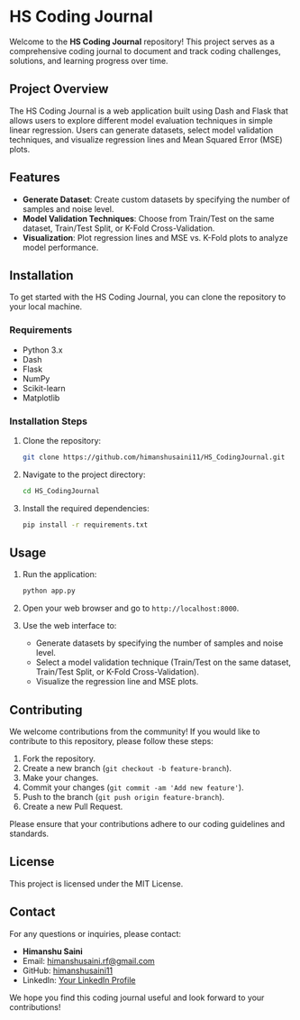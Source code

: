 # HS Coding Journal

Welcome to the **HS Coding Journal** repository! This project serves as a comprehensive coding journal to document and track coding challenges, solutions, and learning progress over time.

## Project Overview

The HS Coding Journal is a web application built using Dash and Flask that allows users to explore different model evaluation techniques in simple linear regression. Users can generate datasets, select model validation techniques, and visualize regression lines and Mean Squared Error (MSE) plots.

## Features

- **Generate Dataset**: Create custom datasets by specifying the number of samples and noise level.
- **Model Validation Techniques**: Choose from Train/Test on the same dataset, Train/Test Split, or K-Fold Cross-Validation.
- **Visualization**: Plot regression lines and MSE vs. K-Fold plots to analyze model performance.

## Installation

To get started with the HS Coding Journal, you can clone the repository to your local machine.

### Requirements

- Python 3.x
- Dash
- Flask
- NumPy
- Scikit-learn
- Matplotlib

### Installation Steps

1. Clone the repository:
    ```bash
    git clone https://github.com/himanshusaini11/HS_CodingJournal.git
    ```
2. Navigate to the project directory:
    ```bash
    cd HS_CodingJournal
    ```
3. Install the required dependencies:
    ```bash
    pip install -r requirements.txt
    ```

## Usage

1. Run the application:
    ```bash
    python app.py
    ```
2. Open your web browser and go to `http://localhost:8000`.

3. Use the web interface to:
   - Generate datasets by specifying the number of samples and noise level.
   - Select a model validation technique (Train/Test on the same dataset, Train/Test Split, or K-Fold Cross-Validation).
   - Visualize the regression line and MSE plots.

## Contributing

We welcome contributions from the community! If you would like to contribute to this repository, please follow these steps:

1. Fork the repository.
2. Create a new branch (`git checkout -b feature-branch`).
3. Make your changes.
4. Commit your changes (`git commit -am 'Add new feature'`).
5. Push to the branch (`git push origin feature-branch`).
6. Create a new Pull Request.

Please ensure that your contributions adhere to our coding guidelines and standards.

## License

This project is licensed under the MIT License.

## Contact

For any questions or inquiries, please contact:

- **Himanshu Saini**
- Email: [himanshusaini.rf@gmail.com](mailto:himanshusaini.rf@gmail.com)
- GitHub: [himanshusaini11](https://github.com/himanshusaini11)
- LinkedIn: [Your LinkedIn Profile](https://www.linkedin.com/in/sainihimanshu/)

We hope you find this coding journal useful and look forward to your contributions!
